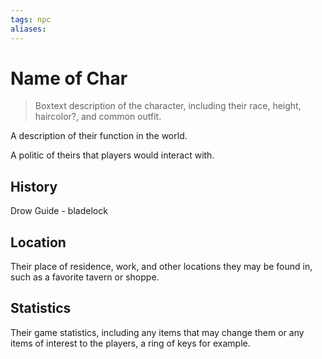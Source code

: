 ```yaml
---
tags: npc
aliases:
---
```

# Name of Char

> Boxtext description of the character, including their race, height, haircolor?, and common outfit.

A description of their function in the world.

A politic of theirs that players would interact with.

## History
Drow Guide - bladelock

## Location
Their place of residence, work, and other locations they may be found in, such as a favorite tavern or shoppe.

## Statistics
Their game statistics, including any items that may change them or any items of interest to the players, a ring of keys for example.